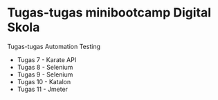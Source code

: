 # Tugas-tugas minibootcamp Digital Skola

Tugas-tugas Automation Testing  
- Tugas 7 - Karate API
- Tugas 8 - Selenium
- Tugas 9 - Selenium
- Tugas 10 - Katalon
- Tugas 11 - Jmeter
